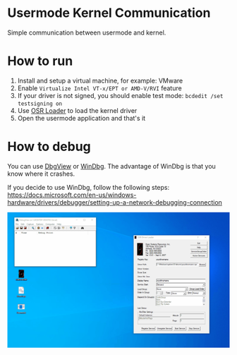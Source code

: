 # Usermode Kernel Communication
Simple communication between usermode and kernel.

# How to run
1. Install and setup a virtual machine, for example: VMware
2. Enable `Virtualize Intel VT-x/EPT or AMD-V/RVI` feature
3. If your driver is not signed, you should enable test mode: `bcdedit /set testsigning on`
4. Use [OSR Loader](osronline.com) to load the kernel driver
5. Open the usermode application and that's it

# How to debug
You can use [DbgView](https://docs.microsoft.com/en-us/sysinternals/downloads/debugview) or [WinDbg](https://docs.microsoft.com/en-us/windows-hardware/drivers/debugger/debugger-download-tools). The advantage of WinDbg is that you know where it crashes.

If you decide to use WinDbg, follow the following steps: https://docs.microsoft.com/en-us/windows-hardware/drivers/debugger/setting-up-a-network-debugging-connection

![Result](/screenshots/result.gif)
